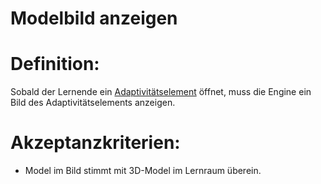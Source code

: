 # Modelbild anzeigen


# Definition:
Sobald der Lernende ein [Adaptivitätselement](Adaptivitätselement-GE.md) öffnet, muss die Engine ein Bild des Adaptivitätselements anzeigen.

# Akzeptanzkriterien:
- Model im Bild stimmt mit 3D-Model im Lernraum überein.


